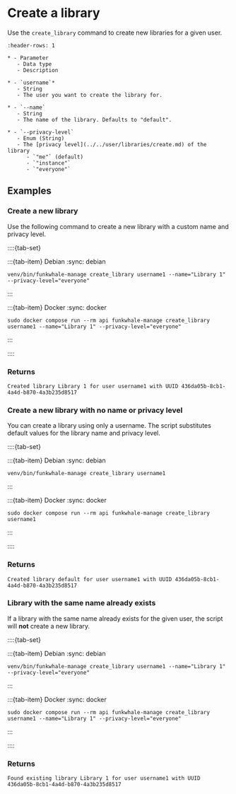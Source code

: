 # Create a library

Use the `create_library` command to create new libraries for a given user.

```{list-table}
:header-rows: 1

* - Parameter
   - Data type
   - Description

* - `username`*
   - String
   - The user you want to create the library for.

* - `--name`
   - String
   - The name of the library. Defaults to "default".

* - `--privacy-level`
   - Enum (String)
   - The [privacy level](../../user/libraries/create.md) of the library
      - `"me"` (default)
      - `"instance"`
      - `"everyone"`

```

## Examples

### Create a new library

Use the following command to create a new library with a custom name and privacy level.

::::{tab-set}

:::{tab-item} Debian
:sync: debian

```{code-block} sh
venv/bin/funkwhale-manage create_library username1 --name="Library 1" --privacy-level="everyone"
```

:::

:::{tab-item} Docker
:sync: docker

```{code-block} sh
sudo docker compose run --rm api funkwhale-manage create_library username1 --name="Library 1" --privacy-level="everyone"
```

:::

::::

### Returns

```{code-block} text
Created library Library 1 for user username1 with UUID 436da05b-8cb1-4a4d-b870-4a3b235d8517
```

### Create a new library with no name or privacy level

You can create a library using only a username. The script substitutes default values for the library name and privacy level.

::::{tab-set}

:::{tab-item} Debian
:sync: debian

```{code-block} sh
venv/bin/funkwhale-manage create_library username1
```

:::

:::{tab-item} Docker
:sync: docker

```{code-block} sh
sudo docker compose run --rm api funkwhale-manage create_library username1
```

:::

::::

### Returns

```{code-block} text
Created library default for user username1 with UUID 436da05b-8cb1-4a4d-b870-4a3b235d8517
```

### Library with the same name already exists

If a library with the same name already exists for the given user, the script will **not** create a new library.

::::{tab-set}

:::{tab-item} Debian
:sync: debian

```{code-block} sh
venv/bin/funkwhale-manage create_library username1 --name="Library 1" --privacy-level="everyone"
```

:::

:::{tab-item} Docker
:sync: docker

```{code-block} sh
sudo docker compose run --rm api funkwhale-manage create_library username1 --name="Library 1" --privacy-level="everyone"
```

:::

::::

### Returns

```{code-block} text
Found existing library Library 1 for user username1 with UUID 436da05b-8cb1-4a4d-b870-4a3b235d8517
```
